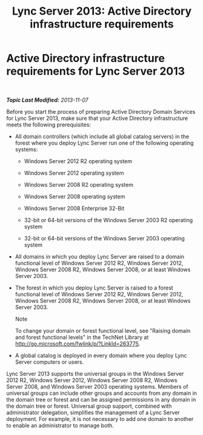 ﻿---
title: 'Lync Server 2013: Active Directory infrastructure requirements'
TOCTitle: Active Directory infrastructure requirements
ms:assetid: c2086f7b-662f-4179-ab99-2c0311ebd903
ms:mtpsurl: https://technet.microsoft.com/en-us/library/Gg412955(v=OCS.15)
ms:contentKeyID: 48185318
ms.date: 07/23/2014
mtps_version: v=OCS.15
---

<div data-xmlns="http://www.w3.org/1999/xhtml">

<div class="topic" data-xmlns="http://www.w3.org/1999/xhtml" data-msxsl="urn:schemas-microsoft-com:xslt" data-cs="http://msdn.microsoft.com/en-us/">

<div data-asp="http://msdn2.microsoft.com/asp">

# Active Directory infrastructure requirements for Lync Server 2013

</div>

<div id="mainSection">

<div id="mainBody">

<span> </span>

_**Topic Last Modified:** 2013-11-07_

Before you start the process of preparing Active Directory Domain Services for Lync Server 2013, make sure that your Active Directory infrastructure meets the following prerequisites:

  - All domain controllers (which include all global catalog servers) in the forest where you deploy Lync Server run one of the following operating systems:
    
      - Windows Server 2012 R2 operating system
    
      - Windows Server 2012 operating system
    
      - Windows Server 2008 R2 operating system
    
      - Windows Server 2008 operating system
    
      - Windows Server 2008 Enterprise 32-Bit
    
      - 32-bit or 64-bit versions of the Windows Server 2003 R2 operating system
    
      - 32-bit or 64-bit versions of the Windows Server 2003 operating system

  - All domains in which you deploy Lync Server are raised to a domain functional level of Windows Server 2012 R2, Windows Server 2012, Windows Server 2008 R2, Windows Server 2008, or at least Windows Server 2003.

  - The forest in which you deploy Lync Server is raised to a forest functional level of Windows Server 2012 R2, Windows Server 2012, Windows Server 2008 R2, Windows Server 2008, or at least Windows Server 2003.
    
    <div>
    

    > [!NOTE]  
    > To change your domain or forest functional level, see "Raising domain and forest functional levels" in the TechNet Library at <A href="http://go.microsoft.com/fwlink/p/?linkid=263775">http://go.microsoft.com/fwlink/p/?LinkId=263775</A>.

    
    </div>

  - A global catalog is deployed in every domain where you deploy Lync Server computers or users.

Lync Server 2013 supports the universal groups in the Windows Server 2012 R2, Windows Server 2012, Windows Server 2008 R2, Windows Server 2008, and Windows Server 2003 operating systems. Members of universal groups can include other groups and accounts from any domain in the domain tree or forest and can be assigned permissions in any domain in the domain tree or forest. Universal group support, combined with administrator delegation, simplifies the management of a Lync Server deployment. For example, it is not necessary to add one domain to another to enable an administrator to manage both.

</div>

<span> </span>

</div>

</div>

</div>

